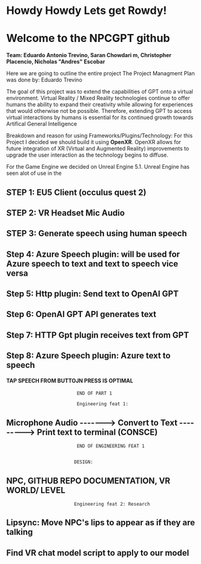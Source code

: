 # Howdy Howdy Lets get Rowdy!
# Welcome to the NPCGPT github
**Team: Eduardo Antonio Trevino, Saran Chowdari m, Christopher Placencio, Nicholas "Andres" Escobar**

Here we are going to outline the entire project
The Project Managment Plan was done by: Eduardo Trevino

The goal of this project was to extend the capabilities of GPT onto a virtual environment. Virtual Reality / Mixed Reality technologies continue to offer humans the ability to expand their creativity while allowing for experiences that would otherwise not be possible. Therefore, extending GPT to access virtual interactions by humans is essential for its continued growth towards Artifical General Intelligence

Breakdown and reason for using Frameworks/Plugins/Technology:
For this Project I decided we should build it using **OpenXR**. OpenXR allows for future integration of XR (Virtual and Augmented Reality) improvements to upgrade the user interaction as the technology begins to diffuse.

For the Game Engine we decided on Unreal Engine 5.1. Unreal Engine has seen alot of use in the 



## STEP 1:  EU5 Client (occulus quest 2) ##
## STEP 2:  VR Headset Mic Audio ## 
## STEP 3:  Generate speech using human speech ##
## Step 4:  Azure Speech plugin: will be used for Azure speech to text and text to speech vice versa ##
## Step 5:  Http plugin: Send text to OpenAI GPT ##
## Step 6:  OpenAI GPT API generates text ##
## Step 7:  HTTP Gpt plugin receives text from GPT ##
## Step 8:  Azure Speech plugin: Azure text to speech ##

#### TAP SPEECH FROM BUTTOJN PRESS IS OPTIMAL ####


                              END OF PART 1
 
                              Engineering feat 1:
## Microphone Audio -------> Convert to Text ---------> Print text to terminal (CONSCE) ##

                              END OF ENGINEERING FEAT 1
                                                       
                             
                             DESIGN: 
## NPC, GITHUB REPO DOCUMENTATION, VR WORLD/ LEVEL ##

                               
                               
                             
                             Engineering feat 2: Research
                             
## Lipsync: Move NPC's lips to appear as if they are talking ##
## Find VR chat model script to apply to our model ## 
                             
                               



